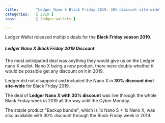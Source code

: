 ```yaml
---
title:        "Ledger Nano X Black Friday 2019: 30% discount site-wide"
categories:   [ 2019 ]
tags:         [ ledger-wallets ]

---
```


Ledger Wallet released multiple deals for the **Black Friday season 2019**.

##### Ledger Nano X Black Friday 2019 Discount

The most anticipated deal was anything they would give us on the Ledger nano X wallet. Nano X being a new product, there were doubts whether it would be possible get any discount on it in 2019.

Ledger did not disappoint and included the Nano X in **30% discount deal site-wide** for Black Friday 2019.

The deal of **Ledger Nano X with 30% discount** was live through the whole Black Friday week in 2019 all the way until the Cyber Monday.

The staple product "Backup bundle", which is 1x Nano S + 1x Nano X, was also available with 30% discount through the Black Friday week in 2019.
